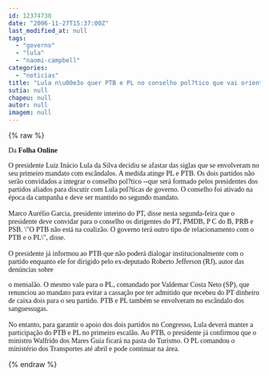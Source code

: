 ```yaml
---
id: 12374730
date: "2006-11-27T15:37:00Z"
last_modified_at: null
tags:
  - "governo"
  - "lula"
  - "naomi-campbell"
categories:
  - "noticias"
title: "Lula n\u00e3o quer PTB e PL no conselho pol?tico que vai orientar pr\u00f3ximo governo "
sutia: null
chapeu: null
autor: null
imagem: null
---
```

{% raw %}
<p><P><FONT face=\"Times New Roman\"><FONT face=Verdana>Da <B>Folha Online</P></B></FONT></p>
<p><P><FONT face=Verdana>O presidente Luiz Inácio Lula da Silva decidiu se afastar das siglas que se envolveram no seu primeiro mandato com escândalos. A medida atinge PL e PTB. Os dois partidos não serão convidados a integrar o conselho pol?tico --que será formado pelos presidentes dos partidos aliados para discutir com Lula pol?ticas de governo. O conselho foi ativado na época da campanha e deve ser mantido no segundo mandato.<BR><BR>Marco Aurélio Garcia, presidente interino do PT, disse nesta segunda-feira que o presidente deve convidar para o conselho os dirigentes do PT, PMDB, P C do B, PRB e PSB. \"O PTB não está na coalizão. O governo terá outro tipo de relacionamento com o PTB e o PL\", disse.<BR><BR>O presidente já informou ao PTB que não poderá dialogar institucionalmente com o partido enquanto ele for dirigido pelo ex-deputado Roberto Jefferson (RJ), autor das denúncias sobre</p>
<p> o mensalão. O mesmo vale para o PL, comandado por Valdemar Costa Neto (SP), que renunciou ao mandato para evitar a cassação por ter admitido que recebeu do PT dinheiro de caixa dois para o seu partido. PTB e PL também se envolveram no escândalo dos sanguessugas.<BR><BR>No entanto, para garantir o apoio dos dois partidos no Congresso, Lula deverá manter a participação do PTB e PL no primeiro escalão. Ao PTB, o presidente já confirmou que o ministro Walfrido dos Mares Guia ficará na pasta do Turismo. O PL comandou o ministério dos Transportes até abril e pode continuar na área.</FONT></P></FONT> </p>
{% endraw %}